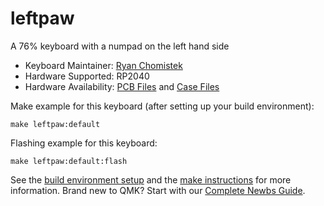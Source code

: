 # leftpaw

A 76% keyboard with a numpad on the left hand side

* Keyboard Maintainer: [Ryan Chomistek](https://github.com/RyanChomistek)
* Hardware Supported: RP2040
* Hardware Availability: [PCB Files](https://github.com/RyanChomistek/lefty) and [Case Files](https://www.printables.com/model/1310397-leftpaw-keyboard)

Make example for this keyboard (after setting up your build environment):

    make leftpaw:default

Flashing example for this keyboard:

    make leftpaw:default:flash

See the [build environment setup](https://docs.qmk.fm/#/getting_started_build_tools) and the [make instructions](https://docs.qmk.fm/#/getting_started_make_guide) for more information. Brand new to QMK? Start with our [Complete Newbs Guide](https://docs.qmk.fm/#/newbs).
